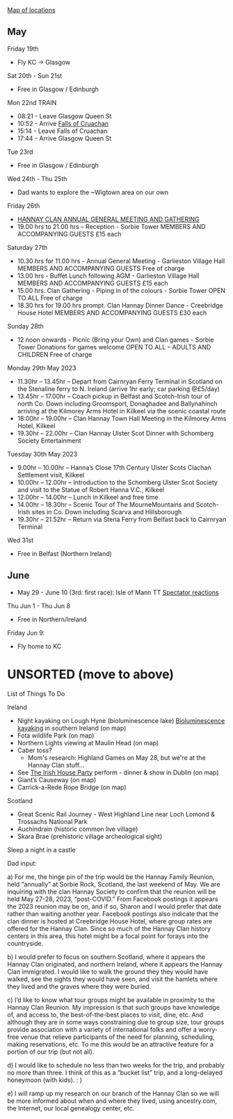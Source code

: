 [Map of locations](https://www.google.com/maps/d/u/0/edit?mid=1j1DS9LPMQ_lPf9eKMI3_ekz23dfgVXA&usp=sharing)

## May

Friday 19th
* Fly KC -> Glasgow

Sat 20th - Sun 21st
* Free in Glasgow / Edinburgh

Mon 22nd TRAIN
* 08:21 - Leave Glasgow Queen St
* 10:52 - Arrive [Falls of Cruachan](https://www.visitcruachan.co.uk/visit-us/)
* 15:14 - Leave Falls of Cruachan
* 17:44 - Arrive Glasgow Queen St

Tue 23rd
* Free in Glasgow / Edinburgh

Wed 24th - Thu 25th
* Dad wants to explore the ~Wigtown area on our own

Friday 26th
* [HANNAY CLAN ANNUAL GENERAL MEETING AND GATHERING](https://www.clanhannay.org/kilkeel-trip)   
* 19.00 hrs to 21.00 hrs – Reception - Sorbie Tower MEMBERS AND ACCOMPANYING GUESTS £15 each

Saturday 27th
* 10.30 hrs for 11.00 hrs - Annual General Meeting - Garlieston Village Hall MEMBERS AND ACCOMPANYING GUESTS Free of charge
* 13.00 hrs - Buffet Lunch following AGM - Garlieston Village Hall MEMBERS AND ACCOMPANYING GUESTS £15 each
* 15.00 hrs. Clan Gathering - Piping in of the colours - Sorbie Tower OPEN TO ALL Free of charge
* 18.30 hrs for 19.00 hrs prompt. Clan Hannay Dinner Dance - Creebridge House Hotel MEMBERS AND ACCOMPANYING GUESTS £30 each

Sunday 28th
* 12 noon onwards - Picnic (Bring your Own) and Clan games - Sorbie Tower Donations for games welcome OPEN TO ALL – ADULTS AND CHILDREN Free of charge

Monday 29th May 2023
* 11.30hr – 13.45hr – Depart from Cairnryan Ferry Terminal in Scotland on the Stenaline ferry to N. Ireland (arrive 1hr early; car parking @£5/day)
* 13.45hr – 17.00hr – Coach pickup in Belfast and Scotch-Irish tour of north Co. Down including Groomsport, Donaghadee and Ballynahinch arriving at the Kilmorey Arms Hotel in Kilkeel via the scenic coastal route
* 18:00hr – 19.00hr – Clan Hannay Town Hall Meeting in the Kilmorey Arms Hotel, Kilkeel
* 19.30hr – 22.00hr – Clan Hannay Ulster Scot Dinner with Schomberg Society Entertainment

Tuesday 30th May 2023
* 9.00hr – 10.00hr – Hanna’s Close 17th Century Ulster Scots Clachan Settlement visit, Kilkeel
* 10.00hr – 12.00hr – Introduction to the Schomberg Ulster Scot Society and visit to the Statue of Robert Hanna V.C., Kilkeel
* 12.00hr – 14.00hr – Lunch in Kilkeel and free time
* 14.00hr – 18.30hr – Scenic Tour of The MourneMountains and Scotch-Irish sites in Co. Down including Scarva and Hillsborough
* 19.30hr – 21.52hr – Return via Stena Ferry from Belfast back to Cairnryan Terminal

Wed 31st
* Free in Belfast (Northern Ireland)

## June 

* May 29 - June 10 (3rd: first race): Isle of Mann TT [Spectator reactions](https://www.youtube.com/watch?v=EcMN2WGQm2k)

Thu Jun 1 - Thu Jun 8
* Free in Northern/Ireland

Friday Jun 9:
* Fly home to KC


# UNSORTED (move to above)

List of Things To Do 

Ireland

* Night kayaking on Lough Hyne (bioluminescence lake) [Bioluminescence kayaking](https://www.youtube.com/watch?v=Unj1BVOUzdc) in southern Ireland (on map)
* Fota wildlife Park (on map)
* Northern Lights viewing at Maulin Head (on map)
* Caber toss?
  * Mom's research: Highland Games on May 28, but we're at the Hannay Clan stuff...
* See [The Irish House Party](https://theirishhouseparty.com/) perform - dinner & show in Dublin (on map)
* Giant’s Causeway (on map)
* Carrick-a-Rede Rope Bridge (on map)

Scotland

* Great Scenic Rail Journey - West Highland Line near Loch Lomond & Trossachs National Park 
* Auchindrain (historic common live village)
* Skara Brae (prehistoric village archeological sight) 

Sleep a night in a castle 

Dad input: 

a) For me, the hinge pin of the trip would be the Hannay Family Reunion, held “annually” at Sorbie Rock, Scotland, the last weekend of May. We are inquiring with the clan Hannay Society to confirm that the reunion will be held May 27-28, 2023, “post-COVID.” From Facebook postings it appears the 2023 reunion may be on, and if so, Sharon and I would prefer that date rather than waiting another year. Facebook postings also indicate that the clan dinner is hosted at Creebridge House Hotel, where group rates are offered for the Hannay Clan. Since so much of the Hannay Clan history centers in this area, this hotel might be a focal point for forays into the countryside.  

b) I would prefer to focus on southern Scotland, where it appears the Hannay Clan originated, and northern Ireland, where it appears the Hannay Clan immigrated. I would like to walk the ground they they would have walked, see the sights they would have seen, and visit the hamlets where they lived and the graves where they were buried.

c) I’d like to know what tour groups might be available in proximity to the Hannay Clan Reunion. My impression is that such groups have knowledge of, and access to, the best-of-the-best places to visit, dine, etc. And although they are in some ways constraining due to group size, tour groups provide association with a variety of international folks and offer a worry-free venue that relieve participants of the need for planning, scheduling, making reservations, etc. To me this would be an attractive feature for a portion of our trip (but not all). 

d) I would like to schedule no less than two weeks for the trip, and probably no more than three. I think of this as a “bucket list” trip, and a long-delayed honeymoon (with kids).  :  ) 

e) I will ramp up my research on our branch of the Hannay Clan so we will be more informed about when and where they lived, using ancestry.com, the Internet, our local genealogy center, etc.  

